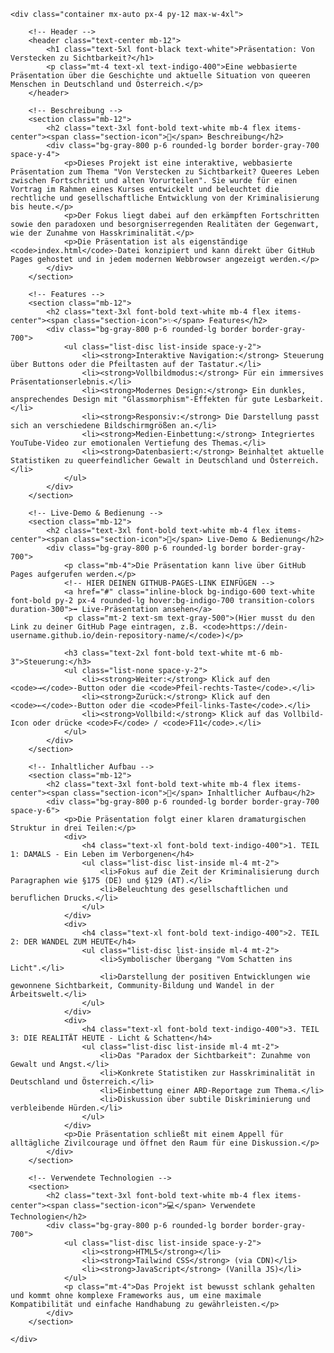 <!DOCTYPE html>
<html lang="de">
<head>
    <meta charset="UTF-8">
    <meta name="viewport" content="width=device-width, initial-scale=1.0">
    <title>README - Präsentation: Von Verstecken zu Sichtbarkeit?</title>
    <script src="https://cdn.tailwindcss.com"></script>
    <link rel="preconnect" href="https://fonts.googleapis.com">
    <link rel="preconnect" href="https://fonts.gstatic.com" crossorigin>
    <link href="https://fonts.googleapis.com/css2?family=Inter:wght@400;700;900&display=swap" rel="stylesheet">
    <style>
        body {
            font-family: 'Inter', sans-serif;
        }
        .section-icon {
            font-size: 2rem;
            margin-right: 1rem;
        }
    </style>
</head>
<body class="bg-gray-900 text-gray-300">

    <div class="container mx-auto px-4 py-12 max-w-4xl">

        <!-- Header -->
        <header class="text-center mb-12">
            <h1 class="text-5xl font-black text-white">Präsentation: Von Verstecken zu Sichtbarkeit?</h1>
            <p class="mt-4 text-xl text-indigo-400">Eine webbasierte Präsentation über die Geschichte und aktuelle Situation von queeren Menschen in Deutschland und Österreich.</p>
        </header>

        <!-- Beschreibung -->
        <section class="mb-12">
            <h2 class="text-3xl font-bold text-white mb-4 flex items-center"><span class="section-icon">📜</span> Beschreibung</h2>
            <div class="bg-gray-800 p-6 rounded-lg border border-gray-700 space-y-4">
                <p>Dieses Projekt ist eine interaktive, webbasierte Präsentation zum Thema "Von Verstecken zu Sichtbarkeit? Queeres Leben zwischen Fortschritt und alten Vorurteilen". Sie wurde für einen Vortrag im Rahmen eines Kurses entwickelt und beleuchtet die rechtliche und gesellschaftliche Entwicklung von der Kriminalisierung bis heute.</p>
                <p>Der Fokus liegt dabei auf den erkämpften Fortschritten sowie den paradoxen und besorgniserregenden Realitäten der Gegenwart, wie der Zunahme von Hasskriminalität.</p>
                <p>Die Präsentation ist als eigenständige <code>index.html</code>-Datei konzipiert und kann direkt über GitHub Pages gehostet und in jedem modernen Webbrowser angezeigt werden.</p>
            </div>
        </section>

        <!-- Features -->
        <section class="mb-12">
            <h2 class="text-3xl font-bold text-white mb-4 flex items-center"><span class="section-icon">✨</span> Features</h2>
            <div class="bg-gray-800 p-6 rounded-lg border border-gray-700">
                <ul class="list-disc list-inside space-y-2">
                    <li><strong>Interaktive Navigation:</strong> Steuerung über Buttons oder die Pfeiltasten auf der Tastatur.</li>
                    <li><strong>Vollbildmodus:</strong> Für ein immersives Präsentationserlebnis.</li>
                    <li><strong>Modernes Design:</strong> Ein dunkles, ansprechendes Design mit "Glassmorphism"-Effekten für gute Lesbarkeit.</li>
                    <li><strong>Responsiv:</strong> Die Darstellung passt sich an verschiedene Bildschirmgrößen an.</li>
                    <li><strong>Medien-Einbettung:</strong> Integriertes YouTube-Video zur emotionalen Vertiefung des Themas.</li>
                    <li><strong>Datenbasiert:</strong> Beinhaltet aktuelle Statistiken zu queerfeindlicher Gewalt in Deutschland und Österreich.</li>
                </ul>
            </div>
        </section>

        <!-- Live-Demo & Bedienung -->
        <section class="mb-12">
            <h2 class="text-3xl font-bold text-white mb-4 flex items-center"><span class="section-icon">🚀</span> Live-Demo & Bedienung</h2>
            <div class="bg-gray-800 p-6 rounded-lg border border-gray-700">
                <p class="mb-4">Die Präsentation kann live über GitHub Pages aufgerufen werden.</p>
                <!-- HIER DEINEN GITHUB-PAGES-LINK EINFÜGEN -->
                <a href="#" class="inline-block bg-indigo-600 text-white font-bold py-2 px-4 rounded-lg hover:bg-indigo-700 transition-colors duration-300">➡️ Live-Präsentation ansehen</a>
                <p class="mt-2 text-sm text-gray-500">(Hier musst du den Link zu deiner GitHub Page eintragen, z.B. <code>https://dein-username.github.io/dein-repository-name/</code>)</p>
                
                <h3 class="text-2xl font-bold text-white mt-6 mb-3">Steuerung:</h3>
                <ul class="list-none space-y-2">
                    <li><strong>Weiter:</strong> Klick auf den <code>→</code>-Button oder die <code>Pfeil-rechts-Taste</code>.</li>
                    <li><strong>Zurück:</strong> Klick auf den <code>←</code>-Button oder die <code>Pfeil-links-Taste</code>.</li>
                    <li><strong>Vollbild:</strong> Klick auf das Vollbild-Icon oder drücke <code>F</code> / <code>F11</code>.</li>
                </ul>
            </div>
        </section>

        <!-- Inhaltlicher Aufbau -->
        <section class="mb-12">
            <h2 class="text-3xl font-bold text-white mb-4 flex items-center"><span class="section-icon">📑</span> Inhaltlicher Aufbau</h2>
            <div class="bg-gray-800 p-6 rounded-lg border border-gray-700 space-y-6">
                <p>Die Präsentation folgt einer klaren dramaturgischen Struktur in drei Teilen:</p>
                <div>
                    <h4 class="text-xl font-bold text-indigo-400">1. TEIL 1: DAMALS - Ein Leben im Verborgenen</h4>
                    <ul class="list-disc list-inside ml-4 mt-2">
                        <li>Fokus auf die Zeit der Kriminalisierung durch Paragraphen wie §175 (DE) und §129 (AT).</li>
                        <li>Beleuchtung des gesellschaftlichen und beruflichen Drucks.</li>
                    </ul>
                </div>
                <div>
                    <h4 class="text-xl font-bold text-indigo-400">2. TEIL 2: DER WANDEL ZUM HEUTE</h4>
                    <ul class="list-disc list-inside ml-4 mt-2">
                        <li>Symbolischer Übergang "Vom Schatten ins Licht".</li>
                        <li>Darstellung der positiven Entwicklungen wie gewonnene Sichtbarkeit, Community-Bildung und Wandel in der Arbeitswelt.</li>
                    </ul>
                </div>
                <div>
                    <h4 class="text-xl font-bold text-indigo-400">3. TEIL 3: DIE REALITÄT HEUTE - Licht & Schatten</h4>
                    <ul class="list-disc list-inside ml-4 mt-2">
                        <li>Das "Paradox der Sichtbarkeit": Zunahme von Gewalt und Angst.</li>
                        <li>Konkrete Statistiken zur Hasskriminalität in Deutschland und Österreich.</li>
                        <li>Einbettung einer ARD-Reportage zum Thema.</li>
                        <li>Diskussion über subtile Diskriminierung und verbleibende Hürden.</li>
                    </ul>
                </div>
                <p>Die Präsentation schließt mit einem Appell für alltägliche Zivilcourage und öffnet den Raum für eine Diskussion.</p>
            </div>
        </section>

        <!-- Verwendete Technologien -->
        <section>
            <h2 class="text-3xl font-bold text-white mb-4 flex items-center"><span class="section-icon">💻</span> Verwendete Technologien</h2>
            <div class="bg-gray-800 p-6 rounded-lg border border-gray-700">
                <ul class="list-disc list-inside space-y-2">
                    <li><strong>HTML5</strong></li>
                    <li><strong>Tailwind CSS</strong> (via CDN)</li>
                    <li><strong>JavaScript</strong> (Vanilla JS)</li>
                </ul>
                <p class="mt-4">Das Projekt ist bewusst schlank gehalten und kommt ohne komplexe Frameworks aus, um eine maximale Kompatibilität und einfache Handhabung zu gewährleisten.</p>
            </div>
        </section>

    </div>

</body>
</html>
